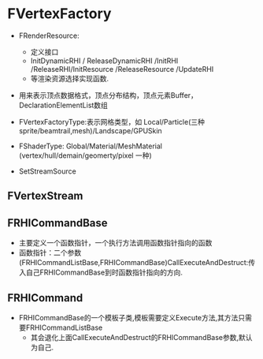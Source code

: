 # FVertexFactory
- FRenderResource:
  - 定义接口
  - InitDynamicRHI / ReleaseDynamicRHI /InitRHI /ReleaseRHI/InitResource /ReleaseResource /UpdateRHI
  - 等渲染资源选择实现函数.
- 用来表示顶点数据格式，顶点分布结构，顶点元素Buffer，DeclarationElementList数组
- FVertexFactoryType:表示网格类型，如 Local/Particle(三种sprite/beamtrail,mesh)/Landscape/GPUSkin
- FShaderType: Global/Material/MeshMaterial (vertex/hull/demain/geomerty/pixel 一种)


- SetStreamSource

## FVertexStream


## FRHICommandBase
- 主要定义一个函数指针，一个执行方法调用函数指针指向的函数
- 函数指针：二个参数(FRHICommandListBase,FRHICommandBase)CallExecuteAndDestruct:传入自己FRHICommandBase到时函数指针指向的方向.
## FRHICommand
- FRHICommandBase的一个模板子类,模板需要定义Execute方法,其方法只需要FRHICommandListBase
  - 其会退化上面CallExecuteAndDestruct的FRHICommandBase参数,默认为自己.
